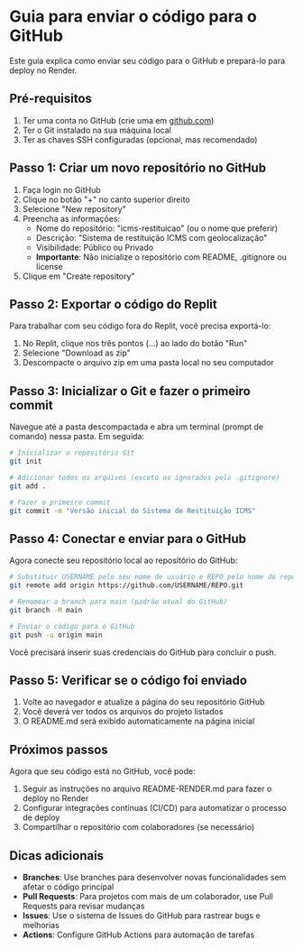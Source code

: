 # Guia para enviar o código para o GitHub

Este guia explica como enviar seu código para o GitHub e prepará-lo para deploy no Render.

## Pré-requisitos

1. Ter uma conta no GitHub (crie uma em [github.com](https://github.com/))
2. Ter o Git instalado na sua máquina local
3. Ter as chaves SSH configuradas (opcional, mas recomendado)

## Passo 1: Criar um novo repositório no GitHub

1. Faça login no GitHub
2. Clique no botão "+" no canto superior direito
3. Selecione "New repository"
4. Preencha as informações:
   - Nome do repositório: "icms-restituicao" (ou o nome que preferir)
   - Descrição: "Sistema de restituição ICMS com geolocalização"
   - Visibilidade: Público ou Privado
   - **Importante**: Não inicialize o repositório com README, .gitignore ou license
5. Clique em "Create repository"

## Passo 2: Exportar o código do Replit

Para trabalhar com seu código fora do Replit, você precisa exportá-lo:

1. No Replit, clique nos três pontos (...) ao lado do botão "Run"
2. Selecione "Download as zip"
3. Descompacte o arquivo zip em uma pasta local no seu computador

## Passo 3: Inicializar o Git e fazer o primeiro commit

Navegue até a pasta descompactada e abra um terminal (prompt de comando) nessa pasta. Em seguida:

```bash
# Inicializar o repositório Git
git init

# Adicionar todos os arquivos (exceto os ignorados pelo .gitignore)
git add .

# Fazer o primeiro commit
git commit -m "Versão inicial do Sistema de Restituição ICMS"
```

## Passo 4: Conectar e enviar para o GitHub

Agora conecte seu repositório local ao repositório do GitHub:

```bash
# Substituir USERNAME pelo seu nome de usuário e REPO pelo nome do repositório
git remote add origin https://github.com/USERNAME/REPO.git

# Renomear a branch para main (padrão atual do GitHub)
git branch -M main

# Enviar o código para o GitHub
git push -u origin main
```

Você precisará inserir suas credenciais do GitHub para concluir o push.

## Passo 5: Verificar se o código foi enviado

1. Volte ao navegador e atualize a página do seu repositório GitHub
2. Você deverá ver todos os arquivos do projeto listados
3. O README.md será exibido automaticamente na página inicial

## Próximos passos

Agora que seu código está no GitHub, você pode:

1. Seguir as instruções no arquivo README-RENDER.md para fazer o deploy no Render
2. Configurar integrações contínuas (CI/CD) para automatizar o processo de deploy
3. Compartilhar o repositório com colaboradores (se necessário)

## Dicas adicionais

- **Branches**: Use branches para desenvolver novas funcionalidades sem afetar o código principal
- **Pull Requests**: Para projetos com mais de um colaborador, use Pull Requests para revisar mudanças
- **Issues**: Use o sistema de Issues do GitHub para rastrear bugs e melhorias
- **Actions**: Configure GitHub Actions para automação de tarefas
